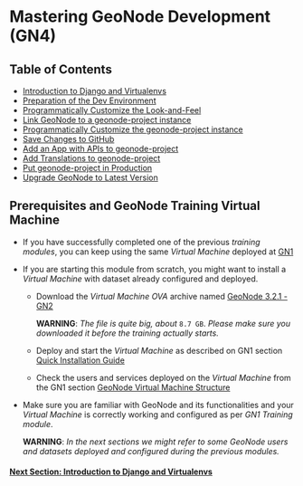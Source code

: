 # Mastering GeoNode Development (GN4)

## Table of Contents

 - [Introduction to Django and Virtualenvs](DJANGO_INTRO.md)
 - [Preparation of the Dev Environment](DEV_ENV.md)
 - [Programmatically Customize the Look-and-Feel](LANDF_SIMPLE.md)
 - [Link GeoNode to a geonode-project instance](GEONODE_PROJ_DEV.md)
 - [Programmatically Customize the geonode-project instance](GEONODE_PROJ_CUST.md)
 - [Save Changes to GitHub](GEONODE_PROJ_SAVE_GITHUB.md)
 - [Add an App with APIs to geonode-project](GEONODE_PROJ_APP.md)
 - [Add Translations to geonode-project](GEONODE_PROJ_TRX.md)
 - [Put geonode-project in Production](GEONODE_PROJ_PROD.md)
 - [Upgrade GeoNode to Latest Version](GEONODE_UPGRADE.md)

## Prerequisites and GeoNode Training Virtual Machine

* If you have successfully completed one of the previous _training modules_, you can keep using the same _Virtual Machine_ deployed at [GN1](../GN1/QUICK_INSTALL.md)
* If you are starting this module from scratch, you might want to install a _Virtual Machine_ with dataset already configured and deployed.
   - Download the _Virtual Machine OVA_ archive named [GeoNode 3.2.1 - GN2](https://www.dropbox.com/s/7sqdz0fe1i3hdem/GeoNode%203.2.1%20-%20GN2.ova?dl=1)
   
     **WARNING**: _The file is quite big, about_ `8.7 GB`. _Please make sure you downloaded it before the training actually starts._
   -  Deploy and start the _Virtual Machine_ as described on GN1 section [Quick Installation Guide](../GN1/QUICK_INSTALL.md)
   -  Check the users and services deployed on the _Virtual Machine_ from the GN1 section [GeoNode Virtual Machine Structure](../GN1/VM_STRUCTURE.md)
* Make sure you are familiar with GeoNode and its functionalities and your _Virtual Machine_ is correctly working and configured as per _GN1 Training module_.

     **WARNING**: _In the next sections we might refer to some GeoNode users and datasets deployed and configured during the previous modules._

#### [Next Section: Introduction to Django and Virtualenvs](DJANGO_INTRO.md)
